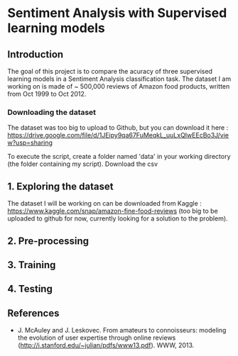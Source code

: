 # Sentiment Analysis with Supervised learning models 

## Introduction 
The goal of this project is to compare the acuracy of three supervised learning models in a Sentiment Analysis classification task. The dataset I am working on is made of ~ 500,000 reviews of Amazon food products, written from Oct 1999 to Oct 2012. 

### Downloading the dataset
The dataset was too big to upload to Github, but you can download it here : https://drive.google.com/file/d/1JEipy9qa67FuMeqkL_uuLxQIwEEcBo3J/view?usp=sharing

To execute the script, create a folder named 'data' in your working directory (the folder containing my script). 
Download the csv

## 1. Exploring the dataset

The dataset I will be working on can be downloaded from Kaggle : https://www.kaggle.com/snap/amazon-fine-food-reviews
(too big to be uploaded to github for now, currently looking for a solution to the problem). 

## 2. Pre-processing

## 3. Training

## 4. Testing 

## References 
- J. McAuley and J. Leskovec. From amateurs to connoisseurs: modeling the evolution of user expertise through online reviews (http://i.stanford.edu/~julian/pdfs/www13.pdf). WWW, 2013.
